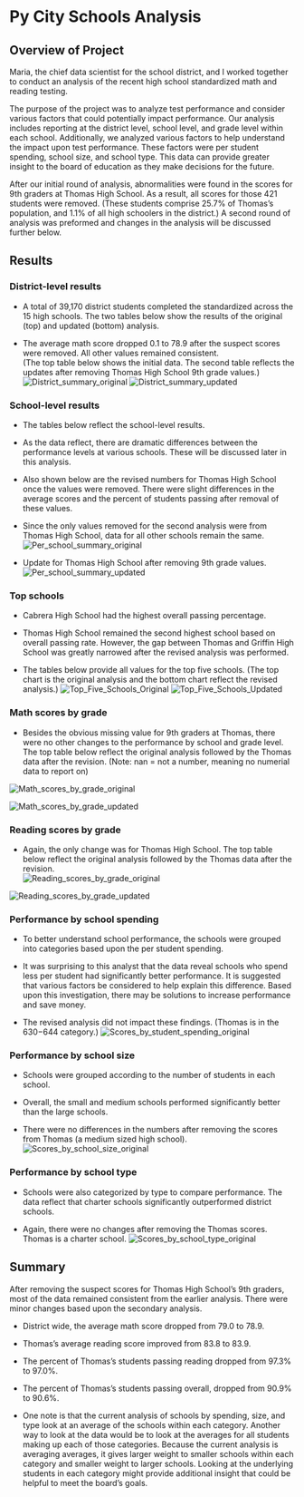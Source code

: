 # Py City Schools Analysis

## Overview of Project

Maria, the chief data scientist for the school district, and I worked together to conduct an analysis of the recent high school standardized math and reading testing.  

The purpose of the project was to analyze test performance and consider various factors that could potentially impact performance.  Our analysis includes reporting at the district level, school level, and grade level within each school.  Additionally, we analyzed various factors to help understand the impact upon test performance.  These factors were per student spending, school size, and school type.  This data can provide greater insight to the board of education as they make decisions for the future.

After our initial round of analysis, abnormalities were found in the scores for 9th graders at Thomas High School.  As a result, all scores for those 421 students were removed.  (These students comprise 25.7% of Thomas’s population, and 1.1% of all high schoolers in the district.)  A second round of analysis was preformed and changes in the analysis will be discussed further below.

## Results

### District-level results

- A total of 39,170 district students completed the standardized across the 15 high schools.  The two tables below show the results of the original (top) and updated (bottom) analysis.  

- The average math score dropped 0.1 to 78.9 after the suspect scores were removed.  All other values remained consistent.  
(The top table below shows the initial data.  The second table reflects the updates after removing Thomas High School 9th grade values.)
![District_summary_original](https://user-images.githubusercontent.com/82730954/119282806-a2a9f000-bc00-11eb-9ce2-20bbe5d5f6f6.PNG)
![District_summary_updated](https://user-images.githubusercontent.com/82730954/119282810-a76ea400-bc00-11eb-8716-4a3e88ba0df0.PNG)

### School-level results
 
- The tables below reflect the school-level results.  

- As the data reflect, there are dramatic differences between the performance levels at various schools.  These will be discussed later in this analysis.

- Also shown below are the revised numbers for Thomas High School once the values were removed.  There were slight differences in the average scores and the percent of students passing after removal of these values.

- Since the only values removed for the second analysis were from Thomas High School, data for all other schools remain the same.
![Per_school_summary_original](https://user-images.githubusercontent.com/82730954/119282837-b6555680-bc00-11eb-975f-3e3b617e823d.PNG)

- Update for Thomas High School after removing 9th grade values.
![Per_school_summary_updated](https://user-images.githubusercontent.com/82730954/119282845-bc4b3780-bc00-11eb-8b73-a8ddbb151a78.PNG)

### Top schools

- Cabrera High School had the highest overall passing percentage.  

- Thomas High School remained the second highest school based on overall passing rate.  However, the gap between Thomas and Griffin High School was greatly narrowed after the revised analysis was performed.  

- The tables below provide all values for the top five schools.  (The top chart is the original analysis and the bottom chart reflect the revised analysis.)
![Top_Five_Schools_Original](https://user-images.githubusercontent.com/82730954/119282885-d9800600-bc00-11eb-8a7a-95e2d32e1bde.PNG)
![Top_Five_Schools_Updated](https://user-images.githubusercontent.com/82730954/119282888-dbe26000-bc00-11eb-807e-df019a93d3d1.PNG)

### Math scores by grade

- Besides the obvious missing value for 9th graders at Thomas, there were no other changes to the performance by school and grade level.  The top table below reflect the original analysis followed by the Thomas data after the revision.  (Note: nan = not a number, meaning no numerial data to report on)

![Math_scores_by_grade_original](https://user-images.githubusercontent.com/82730954/119282900-eb61a900-bc00-11eb-8fd2-e0087cbe3522.PNG)

![Math_scores_by_grade_updated](https://user-images.githubusercontent.com/82730954/119282903-eef53000-bc00-11eb-8e9a-a7e4ea014d8f.PNG)

### Reading scores by grade

- Again, the only change was for Thomas High School.  The top table below reflect the original analysis followed by the Thomas data after the revision.  
![Reading_scores_by_grade_original](https://user-images.githubusercontent.com/82730954/119282914-fc121f00-bc00-11eb-81f2-5d089e9bb511.PNG)

![Reading_scores_by_grade_updated](https://user-images.githubusercontent.com/82730954/119282923-003e3c80-bc01-11eb-838c-0014ca53e788.PNG)

### Performance by school spending

- To better understand school performance, the schools were grouped into categories based upon the per student spending.  

- It was surprising to this analyst that the data reveal schools who spend less per student had significantly better performance.  It is suggested that various factors be considered to help explain this difference.  Based upon this investigation, there may be solutions to increase performance and save money.

- The revised analysis did not impact these findings.  (Thomas is in the $630-$644 category.)
![Scores_by_student_spending_original](https://user-images.githubusercontent.com/82730954/119282942-0df3c200-bc01-11eb-95b9-58ef74153dd1.PNG)

### Performance by school size

- Schools were grouped according to the number of students in each school.  

- Overall, the small and medium schools performed significantly better than the large schools.

- There were no differences in the numbers after removing the scores from Thomas (a medium sized high school).
![Scores_by_school_size_original](https://user-images.githubusercontent.com/82730954/119282960-1ba94780-bc01-11eb-8f59-8818ef05357a.PNG)

### Performance by school type

- Schools were also categorized by type to compare performance.  The data reflect that charter schools significantly outperformed district schools.

- Again, there were no changes after removing the Thomas scores.  Thomas is a charter school.
![Scores_by_school_type_original](https://user-images.githubusercontent.com/82730954/119282975-2663dc80-bc01-11eb-8907-330558085523.PNG)

## Summary

After removing the suspect scores for Thomas High School’s 9th graders, most of the data remained consistent from the earlier analysis.  There were minor changes based upon the secondary analysis.

- District wide, the average math score dropped from 79.0 to 78.9.

- Thomas’s average reading score improved from 83.8 to 83.9.

- The percent of Thomas’s students passing reading dropped from 97.3% to 97.0%.

- The percent of Thomas’s students passing overall, dropped from 90.9% to 90.6%.

- One note is that the current analysis of schools by spending, size, and type look at an average of the schools within each category.  Another way to look at the data would be to look at the averages for all students making up each of those categories.  Because the current analysis is averaging averages, it gives larger weight to smaller schools within each category and smaller weight to larger schools.  Looking at the underlying students in each category might provide additional insight that could be helpful to meet the board’s goals.








